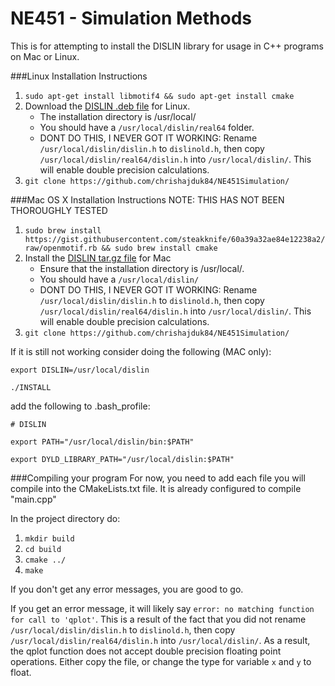 # NE451 - Simulation Methods

This is for attempting to install the DISLIN library for usage in C++ programs
on Mac or Linux.

###Linux Installation Instructions
1. `sudo apt-get install libmotif4 && sudo apt-get install cmake`
2. Download the [DISLIN .deb file](http://www.mps.mpg.de/dislin/linux) for Linux.
    * The installation directory is /usr/local/
    * You should have a `/usr/local/dislin/real64` folder.
    * DONT DO THIS, I NEVER GOT IT WORKING: Rename `/usr/local/dislin/dislin.h` to `dislinold.h`, then copy `/usr/local/dislin/real64/dislin.h` into `/usr/local/dislin/`. This will enable double precision calculations.
3. `git clone https://github.com/chrishajduk84/NE451Simulation/`

###Mac OS X Installation Instructions
NOTE: THIS HAS NOT BEEN THOROUGHLY TESTED

1. `sudo brew install https://gist.githubusercontent.com/steakknife/60a39a32ae84e12238a2/raw/openmotif.rb && sudo brew install cmake`
2. Install the [DISLIN tar.gz file](http://www.mps.mpg.de/dislin/mac-osx-darwin) for Mac
    * Ensure that the installation directory is /usr/local/.
    * You should have a `/usr/local/dislin/`
    * DONT DO THIS, I NEVER GOT IT WORKING: Rename `/usr/local/dislin/dislin.h` to `dislinold.h`, then copy `/usr/local/dislin/real64/dislin.h` into `/usr/local/dislin/`. This will enable double precision calculations.
3. `git clone https://github.com/chrishajduk84/NE451Simulation/`

If it is still not working consider doing the following (MAC only):

`export DISLIN=/usr/local/dislin`

`./INSTALL`

add the following to .bash_profile:

`# DISLIN`

`export PATH="/usr/local/dislin/bin:$PATH"`

`export DYLD_LIBRARY_PATH="/usr/local/dislin:$PATH"`

###Compiling your program
For now, you need to add each file you will compile into the CMakeLists.txt
file. It is already configured to compile "main.cpp"

In the project directory do:

1. `mkdir build`
2. `cd build`
3. `cmake ../`
4. `make`

If you don't get any error messages, you are good to go.

If you get an error message, it will likely say `error: no matching function for call to 'qplot'`. This is a result of the fact that you did not rename `/usr/local/dislin/dislin.h` to `dislinold.h`, then copy `/usr/local/dislin/real64/dislin.h` into `/usr/local/dislin/`. As a result, the qplot function does not accept double precision floating point operations. Either copy the file, or change the type for variable `x` and `y` to float.

